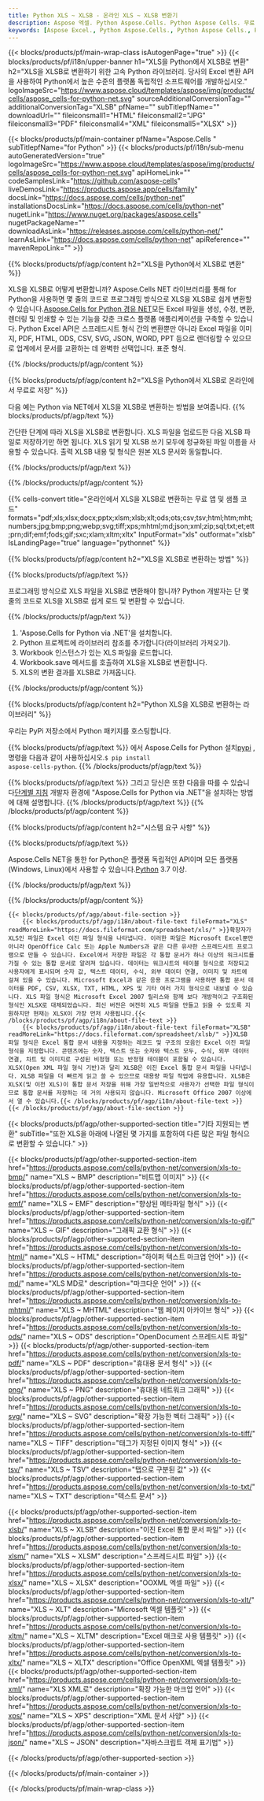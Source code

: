 ```yaml
---
title: Python XLS ~ XLSB - 온라인 XLS ~ XLSB 변환기
description: Aspose 엑셀. Python Aspose.Cells. Python Aspose Cells. 무료 온라인 Python XLS을 XLSB saveformat으로 변환합니다. Python XLS ~ XLSB 형식. XLS을 XLSB Python로 저장합니다.
keywords: [Aspose Excel., Python Aspose.Cells., Python Aspose Cells., Python XLS to XLSB saveformat., Free Online XLS to XLSB Python., Python Convert XLS to XLSB]
---
```

{{< blocks/products/pf/main-wrap-class isAutogenPage="true" >}}
{{< blocks/products/pf/i18n/upper-banner h1="XLS을 Python에서 XLSB로 변환" h2="XLS을 XLSB로 변환하기 위한 고속 Python 라이브러리. 당사의 Excel 변환 API을 사용하여 Python에서 높은 수준의 플랫폼 독립적인 소프트웨어를 개발하십시오." logoImageSrc="https://www.aspose.cloud/templates/aspose/img/products/cells/aspose_cells-for-python-net.svg" sourceAdditionalConversionTag="" additionalConversionTag="XLSB" pfName="" subTitlepfName="" downloadUrl="" fileiconsmall1="HTML" fileiconsmall2="JPG" fileiconsmall3="PDF" fileiconsmall4="XML" fileiconsmall5="XLSX" >}}

{{< blocks/products/pf/main-container pfName="Aspose.Cells " subTitlepfName="for Python" >}}
{{< blocks/products/pf/i18n/sub-menu autoGeneratedVersion="true" logoImageSrc="https://www.aspose.cloud/templates/aspose/img/products/cells/aspose_cells-for-python-net.svg" apiHomeLink="" codeSamplesLink="https://github.com/aspose-cells" liveDemosLink="https://products.aspose.app/cells/family" docsLink="https://docs.aspose.com/cells/python-net" installationsDocsLink="https://docs.aspose.com/cells/python-net" nugetLink="https://www.nuget.org/packages/aspose.cells" nugetPackageName="" downloadAsLink="https://releases.aspose.com/cells/python-net/" learnAsLink="https://docs.aspose.com/cells/python-net" apiReference="" mavenRepoLink="" >}}


{{% blocks/products/pf/agp/content h2="XLS을 Python에서 XLSB로 변환" %}}

 XLS을 XLSB로 어떻게 변환합니까? Aspose.Cells NET 라이브러리를 통해 for Python을 사용하면 몇 줄의 코드로 프로그래밍 방식으로 XLS을 XLSB로 쉽게 변환할 수 있습니다.[Aspose.Cells for Python 경유 NET](https://pypi.org/project/aspose-cells-python/)모든 Excel 파일을 생성, 수정, 변환, 렌더링 및 인쇄할 수 있는 기능을 갖춘 크로스 플랫폼 애플리케이션을 구축할 수 있습니다. Python Excel API은 스프레드시트 형식 간의 변환뿐만 아니라 Excel 파일을 이미지, PDF, HTML, ODS, CSV, SVG, JSON, WORD, PPT 등으로 렌더링할 수 있으므로 업계에서 문서를 교환하는 데 완벽한 선택입니다. 표준 형식.

{{% /blocks/products/pf/agp/content %}}


{{% blocks/products/pf/agp/content h2="XLS을 Python에서 XLSB로 온라인에서 무료로 저장" %}}

다음 예는 Python via NET에서 XLS을 XLSB로 변환하는 방법을 보여줍니다.
{{% blocks/products/pf/agp/text %}}

간단한 단계에 따라 XLS을 XLSB로 변환합니다. XLS 파일을 업로드한 다음 XLSB 파일로 저장하기만 하면 됩니다. XLS 읽기 및 XLSB 쓰기 모두에 정규화된 파일 이름을 사용할 수 있습니다. 출력 XLSB 내용 및 형식은 원본 XLS 문서와 동일합니다.

{{% /blocks/products/pf/agp/text %}}

{{% /blocks/products/pf/agp/content %}}

{{% cells-convert title="온라인에서 XLS을 XLSB로 변환하는 무료 앱 및 샘플 코드" formats="pdf;xls;xlsx;docx;pptx;xlsm;xlsb;xlt;ods;ots;csv;tsv;html;htm;mht;numbers;jpg;bmp;png;webp;svg;tiff;xps;mhtml;md;json;xml;zip;sql;txt;et;ett;prn;dif;emf;fods;gif;sxc;xlam;xltm;xltx" InputFormat="xls" outformat="xlsb" IsLandingPage="true" language="pythonnet" %}}

{{% blocks/products/pf/agp/content h2="XLS을 XLSB로 변환하는 방법" %}}

{{% blocks/products/pf/agp/text %}}

프로그래밍 방식으로 XLS 파일을 XLSB로 변환해야 합니까? Python 개발자는 단 몇 줄의 코드로 XLS을 XLSB로 쉽게 로드 및 변환할 수 있습니다.

{{% /blocks/products/pf/agp/text %}}

1.  'Aspose.Cells for Python via .NET'을 설치합니다.
1.  Python 프로젝트에 라이브러리 참조를 추가합니다(라이브러리 가져오기).
1.  Workbook 인스턴스가 있는 XLS 파일을 로드합니다.
1.  Workbook.save 메서드를 호출하여 XLS을 XLSB로 변환합니다.
1.  XLS의 변환 결과를 XLSB로 가져옵니다.

{{% /blocks/products/pf/agp/content %}}


{{% blocks/products/pf/agp/content h2="Python XLS을 XLSB로 변환하는 라이브러리" %}}

우리는 PyPi 저장소에서 Python 패키지를 호스팅합니다.

{{% blocks/products/pf/agp/text %}}
에서 Aspose.Cells for Python 설치<a href="https://pypi.org/project/aspose-cells-python/">pypi</a> , 명령을 다음과 같이 사용하십시오.<code>$ pip install aspose-cells-python</code>.
{{% /blocks/products/pf/agp/text %}}

{{% blocks/products/pf/agp/text %}}
 그리고 당신은 또한 다음을 따를 수 있습니다[단계별 지침](https://docs.aspose.com/cells/python-net/getting-started/) 개발자 환경에 "Aspose.Cells for Python via .NET"을 설치하는 방법에 대해 설명합니다.
{{% /blocks/products/pf/agp/text %}}
{{% /blocks/products/pf/agp/content %}}

{{% blocks/products/pf/agp/content h2="시스템 요구 사항" %}}

{{% blocks/products/pf/agp/text %}}

 Aspose.Cells NET을 통한 for Python은 플랫폼 독립적인 API이며 모든 플랫폼(Windows, Linux)에서 사용할 수 있습니다.[Python](https://www.python.org/downloads/) 3.7 이상.
 
{{% /blocks/products/pf/agp/text %}}

{{% /blocks/products/pf/agp/content %}}

<!-- aboutfile Starts -->
    {{< blocks/products/pf/agp/about-file-section >}}
        {{< blocks/products/pf/agp/i18n/about-file-text fileFormat="XLS" readMoreLink="https://docs.fileformat.com/spreadsheet/xls/" >}}확장자가 XLS인 파일은 Excel 이진 파일 형식을 나타냅니다. 이러한 파일은 Microsoft Excel뿐만 아니라 OpenOffice Calc 또는 Apple Numbers과 같은 다른 유사한 스프레드시트 프로그램으로 만들 수 있습니다. Excel에서 저장한 파일은 각 통합 문서가 하나 이상의 워크시트를 가질 수 있는 통합 문서로 알려져 있습니다. 데이터는 워크시트의 테이블 형식으로 저장되고 사용자에게 표시되며 숫자 값, 텍스트 데이터, 수식, 외부 데이터 연결, 이미지 및 차트에 걸쳐 있을 수 있습니다. Microsoft Excel과 같은 응용 프로그램을 사용하면 통합 문서 데이터를 PDF, CSV, XLSX, TXT, HTML, XPS 및 기타 여러 가지 형식으로 내보낼 수 있습니다. XLS 파일 형식은 Microsoft Excel 2007 릴리스와 함께 보다 개방적이고 구조화된 형식인 XLSX로 대체되었습니다. 최신 버전은 여전히 XLS 파일을 만들고 읽을 수 있도록 지원하지만 현재는 XLSX이 가장 먼저 사용됩니다.{{< /blocks/products/pf/agp/i18n/about-file-text >}}
        {{< blocks/products/pf/agp/i18n/about-file-text fileFormat="XLSB" readMoreLink="https://docs.fileformat.com/spreadsheet/xlsb/" >}}XLSB 파일 형식은 Excel 통합 문서 내용을 지정하는 레코드 및 구조의 모음인 Excel 이진 파일 형식을 지정합니다. 콘텐츠에는 숫자, 텍스트 또는 숫자와 텍스트 모두, 수식, 외부 데이터 연결, 차트 및 이미지로 구성된 비정형 또는 반정형 테이블이 포함될 수 있습니다. XLSX(Open XML 파일 형식 기반)과 달리 XLSB은 이진 Excel 통합 문서 파일을 나타냅니다. XLSB 파일을 더 빠르게 읽고 쓸 수 있으므로 대용량 파일 작업에 유용합니다. XLSB은 XLSX(및 이전 XLS)이 통합 문서 저장을 위해 가장 일반적으로 사용자가 선택한 파일 형식이므로 통합 문서를 저장하는 데 거의 사용되지 않습니다. Microsoft Office 2007 이상에서 열 수 있습니다.{{< /blocks/products/pf/agp/i18n/about-file-text >}}
    {{< /blocks/products/pf/agp/about-file-section >}}
<!-- aboutfile Ends -->

{{< blocks/products/pf/agp/other-supported-section title="기타 지원되는 변환" subTitle="또한 XLS을 아래에 나열된 몇 가지를 포함하여 다른 많은 파일 형식으로 변환할 수 있습니다." >}}

{{< blocks/products/pf/agp/other-supported-section-item href="https://products.aspose.com/cells/python-net/conversion/xls-to-bmp/" name="XLS ~ BMP" description="비트맵 이미지" >}}
{{< blocks/products/pf/agp/other-supported-section-item href="https://products.aspose.com/cells/python-net/conversion/xls-to-emf/" name="XLS ~ EMF" description="향상된 메타파일 형식" >}}
{{< blocks/products/pf/agp/other-supported-section-item href="https://products.aspose.com/cells/python-net/conversion/xls-to-gif/" name="XLS ~ GIF" description="그래픽 교환 형식" >}}
{{< blocks/products/pf/agp/other-supported-section-item href="https://products.aspose.com/cells/python-net/conversion/xls-to-html/" name="XLS ~ HTML" description="하이퍼 텍스트 마크업 언어" >}}
{{< blocks/products/pf/agp/other-supported-section-item href="https://products.aspose.com/cells/python-net/conversion/xls-to-md/" name="XLS MD로" description="마크다운 언어" >}}
{{< blocks/products/pf/agp/other-supported-section-item href="https://products.aspose.com/cells/python-net/conversion/xls-to-mhtml/" name="XLS ~ MHTML" description="웹 페이지 아카이브 형식" >}}
{{< blocks/products/pf/agp/other-supported-section-item href="https://products.aspose.com/cells/python-net/conversion/xls-to-ods/" name="XLS ~ ODS" description="OpenDocument 스프레드시트 파일" >}}
{{< blocks/products/pf/agp/other-supported-section-item href="https://products.aspose.com/cells/python-net/conversion/xls-to-pdf/" name="XLS ~ PDF" description="휴대용 문서 형식" >}}
{{< blocks/products/pf/agp/other-supported-section-item href="https://products.aspose.com/cells/python-net/conversion/xls-to-png/" name="XLS ~ PNG" description="휴대용 네트워크 그래픽" >}}
{{< blocks/products/pf/agp/other-supported-section-item href="https://products.aspose.com/cells/python-net/conversion/xls-to-svg/" name="XLS ~ SVG" description="확장 가능한 벡터 그래픽" >}}
{{< blocks/products/pf/agp/other-supported-section-item href="https://products.aspose.com/cells/python-net/conversion/xls-to-tiff/" name="XLS ~ TIFF" description="태그가 지정된 이미지 형식" >}}
{{< blocks/products/pf/agp/other-supported-section-item href="https://products.aspose.com/cells/python-net/conversion/xls-to-tsv/" name="XLS ~ TSV" description="탭으로 구분된 값" >}}
{{< blocks/products/pf/agp/other-supported-section-item href="https://products.aspose.com/cells/python-net/conversion/xls-to-txt/" name="XLS ~ TXT" description="텍스트 문서" >}}

{{< blocks/products/pf/agp/other-supported-section-item href="https://products.aspose.com/cells/python-net/conversion/xls-to-xlsb/" name="XLS ~ XLSB" description="이진 Excel 통합 문서 파일" >}}
{{< blocks/products/pf/agp/other-supported-section-item href="https://products.aspose.com/cells/python-net/conversion/xls-to-xlsm/" name="XLS ~ XLSM" description="스프레드시트 파일" >}}
{{< blocks/products/pf/agp/other-supported-section-item href="https://products.aspose.com/cells/python-net/conversion/xls-to-xlsx/" name="XLS ~ XLSX" description="OOXML 엑셀 파일" >}}
{{< blocks/products/pf/agp/other-supported-section-item href="https://products.aspose.com/cells/python-net/conversion/xls-to-xlt/" name="XLS ~ XLT" description="Microsoft 엑셀 템플릿" >}}
{{< blocks/products/pf/agp/other-supported-section-item href="https://products.aspose.com/cells/python-net/conversion/xls-to-xltm/" name="XLS ~ XLTM" description="Excel 매크로 사용 템플릿" >}}
{{< blocks/products/pf/agp/other-supported-section-item href="https://products.aspose.com/cells/python-net/conversion/xls-to-xltx/" name="XLS ~ XLTX" description="Office OpenXML 엑셀 템플릿" >}}
{{< blocks/products/pf/agp/other-supported-section-item href="https://products.aspose.com/cells/python-net/conversion/xls-to-xml/" name="XLS XML로" description="확장 가능한 마크업 언어" >}}
{{< blocks/products/pf/agp/other-supported-section-item href="https://products.aspose.com/cells/python-net/conversion/xls-to-xps/" name="XLS ~ XPS" description="XML 문서 사양" >}}
{{< blocks/products/pf/agp/other-supported-section-item href="https://products.aspose.com/cells/python-net/conversion/xls-to-json/" name="XLS ~ JSON" description="자바스크립트 객체 표기법" >}}

{{< /blocks/products/pf/agp/other-supported-section >}}

{{< /blocks/products/pf/main-container >}}
    
{{< /blocks/products/pf/main-wrap-class >}}
